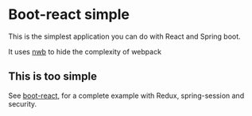 # Boot-react simple

This is the simplest application you can do with React and Spring boot.

It uses [nwb](https://github.com/insin/nwb) to hide the complexity of webpack

## This is too simple

See [boot-react](https://github.com/geowarin/boot-react), for a complete example with Redux, spring-session and security.
